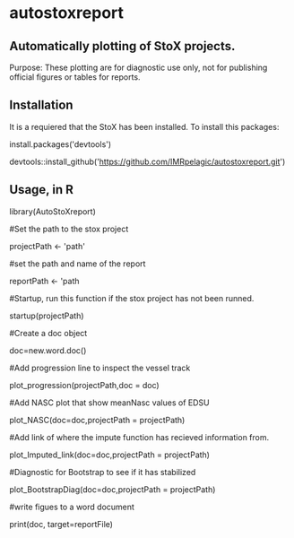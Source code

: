 # autostoxreport


## Automatically plotting of StoX projects. 
Purpose: These plotting are for diagnostic use only, not for publishing official figures or tables for reports. 

## Installation
It is a requiered that the StoX has been installed. 
To install this packages: 

install.packages('devtools')

devtools::install_github('https://github.com/IMRpelagic/autostoxreport.git')


## Usage, in R

library(AutoStoXreport) 


#Set the path to the stox project

projectPath <- 'path'


#set the path and name of the report

reportPath <- 'path


#Startup, run this function if the stox project has not been runned. 

startup(projectPath)



#Create a doc object

doc=new.word.doc()


#Add progression line to inspect the vessel track

plot_progression(projectPath,doc = doc)


#Add NASC plot that show meanNasc values of EDSU

plot_NASC(doc=doc,projectPath = projectPath)



#Add link of where the impute function has recieved information from. 

plot_Imputed_link(doc=doc,projectPath = projectPath)



#Diagnostic for Bootstrap to see if it has stabilized

plot_BootstrapDiag(doc=doc,projectPath = projectPath)



#write figues to a word document

print(doc, target=reportFile)

